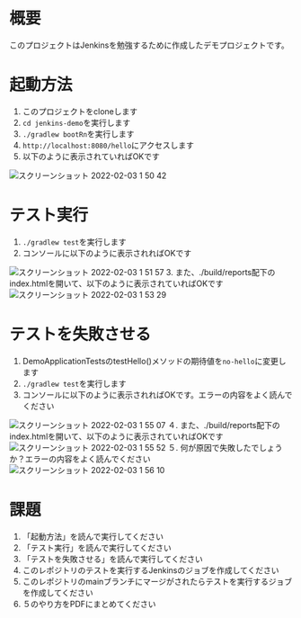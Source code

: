 # 概要
このプロジェクトはJenkinsを勉強するために作成したデモプロジェクトです。

# 起動方法
1. このプロジェクトをcloneします
2. `cd jenkins-demo`を実行します
3. `./gradlew bootRn`を実行します
4. `http://localhost:8080/hello`にアクセスします
5. 以下のように表示されていればOKです

<img width="５００" alt="スクリーンショット 2022-02-03 1 50 42" src="https://user-images.githubusercontent.com/62045457/152199278-e1cc943e-1bbd-49de-8fdf-3867ed7ad4b4.png">

# テスト実行
1. `./gradlew test`を実行します
2. コンソールに以下のように表示されればOKです
<img width="５００" alt="スクリーンショット 2022-02-03 1 51 57" src="https://user-images.githubusercontent.com/62045457/152199460-536fafa9-a811-43f7-98e7-032d92891112.png">
3. また、./build/reports配下のindex.htmlを開いて、以下のように表示されていればOKです
<img width="５００" alt="スクリーンショット 2022-02-03 1 53 29" src="https://user-images.githubusercontent.com/62045457/152199736-aeda582b-e79d-4735-a8bd-fdda8b48b295.png">

# テストを失敗させる
1. DemoApplicationTestsのtestHello()メソッドの期待値を`no-hello`に変更します
2. `./gradlew test`を実行します
3. コンソールに以下のように表示されればOKです。エラーの内容をよく読んでください
<img width="５００" alt="スクリーンショット 2022-02-03 1 55 07" src="https://user-images.githubusercontent.com/62045457/152200031-2794c50c-f72d-4e6c-bd0a-27d5a4288fb0.png">
４. また、./build/reports配下のindex.htmlを開いて、以下のように表示されていればOKです
<img width="５００" alt="スクリーンショット 2022-02-03 1 55 52" src="https://user-images.githubusercontent.com/62045457/152200187-6bf82fe4-ed8a-4c0a-83b7-a47701f64ba2.png">
５. 何が原因で失敗したでしょうか？エラーの内容をよく読んでください
<img width="５００" alt="スクリーンショット 2022-02-03 1 56 10" src="https://user-images.githubusercontent.com/62045457/152200246-1922585f-b159-4404-81df-b8359c4d7ba7.png">

# 課題
1. 「起動方法」を読んで実行してください
2. 「テスト実行」を読んで実行してください
3. 「テストを失敗させる」を読んで実行してください
4. このレポジトリのテストを実行するJenkinsのジョブを作成してください
5. このレポジトリのmainブランチにマージがされたらテストを実行するジョブを作成してください
6. ５のやり方をPDFにまとめてください
